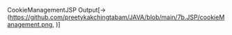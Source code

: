 CookieManagementJSP Output[->(https://github.com/preetykakchingtabam/JAVA/blob/main/7b.JSP/cookieManagement.png, )]
